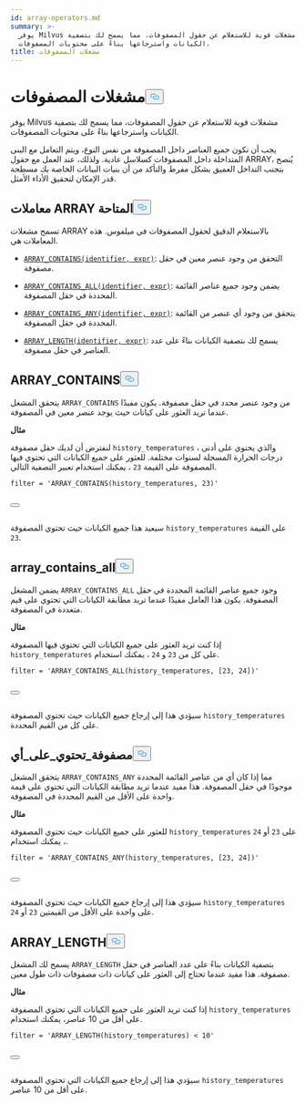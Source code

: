 ```yaml
---
id: array-operators.md
summary: >-
  يوفر Milvus مشغلات قوية للاستعلام عن حقول المصفوفات، مما يسمح لك بتصفية
  الكيانات واسترجاعها بناءً على محتويات المصفوفات. 
title: مشغلات المصفوفات
---
```

<h1 id="ARRAY-Operators​" class="common-anchor-header">مشغلات المصفوفات<button data-href="#ARRAY-Operators​" class="anchor-icon" translate="no">
      <svg translate="no"
        aria-hidden="true"
        focusable="false"
        height="20"
        version="1.1"
        viewBox="0 0 16 16"
        width="16"
      >
        <path
          fill="#0092E4"
          fill-rule="evenodd"
          d="M4 9h1v1H4c-1.5 0-3-1.69-3-3.5S2.55 3 4 3h4c1.45 0 3 1.69 3 3.5 0 1.41-.91 2.72-2 3.25V8.59c.58-.45 1-1.27 1-2.09C10 5.22 8.98 4 8 4H4c-.98 0-2 1.22-2 2.5S3 9 4 9zm9-3h-1v1h1c1 0 2 1.22 2 2.5S13.98 12 13 12H9c-.98 0-2-1.22-2-2.5 0-.83.42-1.64 1-2.09V6.25c-1.09.53-2 1.84-2 3.25C6 11.31 7.55 13 9 13h4c1.45 0 3-1.69 3-3.5S14.5 6 13 6z"
        ></path>
      </svg>
    </button></h1><p>يوفر Milvus مشغلات قوية للاستعلام عن حقول المصفوفات، مما يسمح لك بتصفية الكيانات واسترجاعها بناءً على محتويات المصفوفات. </p>
<div class="alert note">
<p>يجب أن تكون جميع العناصر داخل المصفوفة من نفس النوع، ويتم التعامل مع البنى المتداخلة داخل المصفوفات كسلاسل عادية. ولذلك، عند العمل مع حقول ARRAY، يُنصح بتجنب التداخل العميق بشكل مفرط والتأكد من أن بنيات البيانات الخاصة بك مسطحة قدر الإمكان لتحقيق الأداء الأمثل.</p>
</div>
<h2 id="Available-ARRAY-Operators​" class="common-anchor-header">معاملات ARRAY المتاحة<button data-href="#Available-ARRAY-Operators​" class="anchor-icon" translate="no">
      <svg translate="no"
        aria-hidden="true"
        focusable="false"
        height="20"
        version="1.1"
        viewBox="0 0 16 16"
        width="16"
      >
        <path
          fill="#0092E4"
          fill-rule="evenodd"
          d="M4 9h1v1H4c-1.5 0-3-1.69-3-3.5S2.55 3 4 3h4c1.45 0 3 1.69 3 3.5 0 1.41-.91 2.72-2 3.25V8.59c.58-.45 1-1.27 1-2.09C10 5.22 8.98 4 8 4H4c-.98 0-2 1.22-2 2.5S3 9 4 9zm9-3h-1v1h1c1 0 2 1.22 2 2.5S13.98 12 13 12H9c-.98 0-2-1.22-2-2.5 0-.83.42-1.64 1-2.09V6.25c-1.09.53-2 1.84-2 3.25C6 11.31 7.55 13 9 13h4c1.45 0 3-1.69 3-3.5S14.5 6 13 6z"
        ></path>
      </svg>
    </button></h2><p>تسمح مشغلات ARRAY بالاستعلام الدقيق لحقول المصفوفات في ميلفوس. هذه المعاملات هي.</p>
<ul>
<li><p><a href="#ARRAY_CONTAINS"><code translate="no">ARRAY_CONTAINS(identifier, expr)</code></a>: التحقق من وجود عنصر معين في حقل مصفوفة.</p></li>
<li><p><a href="#ARRAY_CONTAINS_ALL"><code translate="no">ARRAY_CONTAINS_ALL(identifier, expr)</code></a>: يضمن وجود جميع عناصر القائمة المحددة في حقل المصفوفة.</p></li>
<li><p><a href="#ARRAY_CONTAINS_ANY"><code translate="no">ARRAY_CONTAINS_ANY(identifier, expr)</code></a>: يتحقق من وجود أي عنصر من القائمة المحددة في حقل المصفوفة.</p></li>
<li><p><a href="#ARRAY_LENGTH"><code translate="no">ARRAY_LENGTH(identifier, expr)</code></a>: يسمح لك بتصفية الكيانات بناءً على عدد العناصر في حقل مصفوفة.</p></li>
</ul>
<h2 id="ARRAYCONTAINS​" class="common-anchor-header">ARRAY_CONTAINS<button data-href="#ARRAYCONTAINS​" class="anchor-icon" translate="no">
      <svg translate="no"
        aria-hidden="true"
        focusable="false"
        height="20"
        version="1.1"
        viewBox="0 0 16 16"
        width="16"
      >
        <path
          fill="#0092E4"
          fill-rule="evenodd"
          d="M4 9h1v1H4c-1.5 0-3-1.69-3-3.5S2.55 3 4 3h4c1.45 0 3 1.69 3 3.5 0 1.41-.91 2.72-2 3.25V8.59c.58-.45 1-1.27 1-2.09C10 5.22 8.98 4 8 4H4c-.98 0-2 1.22-2 2.5S3 9 4 9zm9-3h-1v1h1c1 0 2 1.22 2 2.5S13.98 12 13 12H9c-.98 0-2-1.22-2-2.5 0-.83.42-1.64 1-2.09V6.25c-1.09.53-2 1.84-2 3.25C6 11.31 7.55 13 9 13h4c1.45 0 3-1.69 3-3.5S14.5 6 13 6z"
        ></path>
      </svg>
    </button></h2><p>يتحقق المشغل <code translate="no">ARRAY_CONTAINS</code> من وجود عنصر محدد في حقل مصفوفة. يكون مفيدًا عندما تريد العثور على كيانات حيث يوجد عنصر معين في المصفوفة.</p>
<p><strong>مثال</strong></p>
<p>لنفترض أن لديك حقل مصفوفة <code translate="no">history_temperatures</code> ، والذي يحتوي على أدنى درجات الحرارة المسجلة لسنوات مختلفة. للعثور على جميع الكيانات التي تحتوي فيها المصفوفة على القيمة <code translate="no">23</code> ، يمكنك استخدام تعبير التصفية التالي.</p>
<pre><code translate="no" class="language-python"><span class="hljs-built_in">filter</span> = <span class="hljs-string">&#x27;ARRAY_CONTAINS(history_temperatures, 23)&#x27;</span>​

<button class="copy-code-btn"></button></code></pre>
<p>سيعيد هذا جميع الكيانات حيث تحتوي المصفوفة <code translate="no">history_temperatures</code> على القيمة <code translate="no">23</code>.</p>
<h2 id="ARRAYCONTAINSALL​" class="common-anchor-header">array_contains_all<button data-href="#ARRAYCONTAINSALL​" class="anchor-icon" translate="no">
      <svg translate="no"
        aria-hidden="true"
        focusable="false"
        height="20"
        version="1.1"
        viewBox="0 0 16 16"
        width="16"
      >
        <path
          fill="#0092E4"
          fill-rule="evenodd"
          d="M4 9h1v1H4c-1.5 0-3-1.69-3-3.5S2.55 3 4 3h4c1.45 0 3 1.69 3 3.5 0 1.41-.91 2.72-2 3.25V8.59c.58-.45 1-1.27 1-2.09C10 5.22 8.98 4 8 4H4c-.98 0-2 1.22-2 2.5S3 9 4 9zm9-3h-1v1h1c1 0 2 1.22 2 2.5S13.98 12 13 12H9c-.98 0-2-1.22-2-2.5 0-.83.42-1.64 1-2.09V6.25c-1.09.53-2 1.84-2 3.25C6 11.31 7.55 13 9 13h4c1.45 0 3-1.69 3-3.5S14.5 6 13 6z"
        ></path>
      </svg>
    </button></h2><p>يضمن المشغل <code translate="no">ARRAY_CONTAINS_ALL</code> وجود جميع عناصر القائمة المحددة في حقل المصفوفة. يكون هذا العامل مفيدًا عندما تريد مطابقة الكيانات التي تحتوي على قيم متعددة في المصفوفة.</p>
<p><strong>مثال</strong></p>
<p>إذا كنت تريد العثور على جميع الكيانات التي تحتوي فيها المصفوفة <code translate="no">history_temperatures</code> على كل من <code translate="no">23</code> و <code translate="no">24</code> ، يمكنك استخدام.</p>
<pre><code translate="no" class="language-python"><span class="hljs-built_in">filter</span> = <span class="hljs-string">&#x27;ARRAY_CONTAINS_ALL(history_temperatures, [23, 24])&#x27;</span>​

<button class="copy-code-btn"></button></code></pre>
<p>سيؤدي هذا إلى إرجاع جميع الكيانات حيث تحتوي المصفوفة <code translate="no">history_temperatures</code> على كل من القيم المحددة.</p>
<h2 id="ARRAYCONTAINSANY​" class="common-anchor-header">مصفوفة_تحتوي_على_أي<button data-href="#ARRAYCONTAINSANY​" class="anchor-icon" translate="no">
      <svg translate="no"
        aria-hidden="true"
        focusable="false"
        height="20"
        version="1.1"
        viewBox="0 0 16 16"
        width="16"
      >
        <path
          fill="#0092E4"
          fill-rule="evenodd"
          d="M4 9h1v1H4c-1.5 0-3-1.69-3-3.5S2.55 3 4 3h4c1.45 0 3 1.69 3 3.5 0 1.41-.91 2.72-2 3.25V8.59c.58-.45 1-1.27 1-2.09C10 5.22 8.98 4 8 4H4c-.98 0-2 1.22-2 2.5S3 9 4 9zm9-3h-1v1h1c1 0 2 1.22 2 2.5S13.98 12 13 12H9c-.98 0-2-1.22-2-2.5 0-.83.42-1.64 1-2.09V6.25c-1.09.53-2 1.84-2 3.25C6 11.31 7.55 13 9 13h4c1.45 0 3-1.69 3-3.5S14.5 6 13 6z"
        ></path>
      </svg>
    </button></h2><p>يتحقق المشغل <code translate="no">ARRAY_CONTAINS_ANY</code> مما إذا كان أي من عناصر القائمة المحددة موجودًا في حقل المصفوفة. هذا مفيد عندما تريد مطابقة الكيانات التي تحتوي على قيمة واحدة على الأقل من القيم المحددة في المصفوفة.</p>
<p><strong>مثال</strong></p>
<p>للعثور على جميع الكيانات حيث تحتوي المصفوفة <code translate="no">history_temperatures</code> على <code translate="no">23</code> أو <code translate="no">24</code> ، يمكنك استخدام.</p>
<pre><code translate="no" class="language-python"><span class="hljs-built_in">filter</span> = <span class="hljs-string">&#x27;ARRAY_CONTAINS_ANY(history_temperatures, [23, 24])&#x27;</span>​

<button class="copy-code-btn"></button></code></pre>
<p>سيؤدي هذا إلى إرجاع جميع الكيانات حيث تحتوي المصفوفة <code translate="no">history_temperatures</code> على واحدة على الأقل من القيمتين <code translate="no">23</code> أو <code translate="no">24</code>.</p>
<h2 id="ARRAYLENGTH​" class="common-anchor-header">ARRAY_LENGTH<button data-href="#ARRAYLENGTH​" class="anchor-icon" translate="no">
      <svg translate="no"
        aria-hidden="true"
        focusable="false"
        height="20"
        version="1.1"
        viewBox="0 0 16 16"
        width="16"
      >
        <path
          fill="#0092E4"
          fill-rule="evenodd"
          d="M4 9h1v1H4c-1.5 0-3-1.69-3-3.5S2.55 3 4 3h4c1.45 0 3 1.69 3 3.5 0 1.41-.91 2.72-2 3.25V8.59c.58-.45 1-1.27 1-2.09C10 5.22 8.98 4 8 4H4c-.98 0-2 1.22-2 2.5S3 9 4 9zm9-3h-1v1h1c1 0 2 1.22 2 2.5S13.98 12 13 12H9c-.98 0-2-1.22-2-2.5 0-.83.42-1.64 1-2.09V6.25c-1.09.53-2 1.84-2 3.25C6 11.31 7.55 13 9 13h4c1.45 0 3-1.69 3-3.5S14.5 6 13 6z"
        ></path>
      </svg>
    </button></h2><p>يسمح لك المشغل <code translate="no">ARRAY_LENGTH</code> بتصفية الكيانات بناءً على عدد العناصر في حقل مصفوفة. هذا مفيد عندما تحتاج إلى العثور على كيانات ذات مصفوفات ذات طول معين.</p>
<p><strong>مثال</strong></p>
<p>إذا كنت تريد العثور على جميع الكيانات التي تحتوي المصفوفة <code translate="no">history_temperatures</code> على أقل من 10 عناصر، يمكنك استخدام.</p>
<pre><code translate="no" class="language-python"><span class="hljs-built_in">filter</span> = <span class="hljs-string">&#x27;ARRAY_LENGTH(history_temperatures) &lt; 10&#x27;</span>​

<button class="copy-code-btn"></button></code></pre>
<p>سيؤدي هذا إلى إرجاع جميع الكيانات التي تحتوي المصفوفة <code translate="no">history_temperatures</code> على أقل من 10 عناصر.</p>
